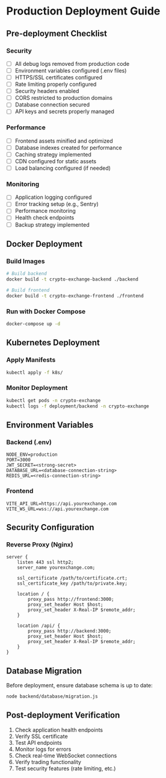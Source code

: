 # Production Deployment Guide

## Pre-deployment Checklist

### Security
- [ ] All debug logs removed from production code
- [ ] Environment variables configured (.env files)
- [ ] HTTPS/SSL certificates configured
- [ ] Rate limiting properly configured
- [ ] Security headers enabled
- [ ] CORS restricted to production domains
- [ ] Database connection secured
- [ ] API keys and secrets properly managed

### Performance
- [ ] Frontend assets minified and optimized
- [ ] Database indexes created for performance
- [ ] Caching strategy implemented
- [ ] CDN configured for static assets
- [ ] Load balancing configured (if needed)

### Monitoring
- [ ] Application logging configured
- [ ] Error tracking setup (e.g., Sentry)
- [ ] Performance monitoring
- [ ] Health check endpoints
- [ ] Backup strategy implemented

## Docker Deployment

### Build Images
```bash
# Build backend
docker build -t crypto-exchange-backend ./backend

# Build frontend  
docker build -t crypto-exchange-frontend ./frontend
```

### Run with Docker Compose
```bash
docker-compose up -d
```

## Kubernetes Deployment

### Apply Manifests
```bash
kubectl apply -f k8s/
```

### Monitor Deployment
```bash
kubectl get pods -n crypto-exchange
kubectl logs -f deployment/backend -n crypto-exchange
```

## Environment Variables

### Backend (.env)
```
NODE_ENV=production
PORT=3000
JWT_SECRET=<strong-secret>
DATABASE_URL=<database-connection-string>
REDIS_URL=<redis-connection-string>
```

### Frontend
```
VITE_API_URL=https://api.yourexchange.com
VITE_WS_URL=wss://api.yourexchange.com
```

## Security Configuration

### Reverse Proxy (Nginx)
```nginx
server {
    listen 443 ssl http2;
    server_name yourexchange.com;
    
    ssl_certificate /path/to/certificate.crt;
    ssl_certificate_key /path/to/private.key;
    
    location / {
        proxy_pass http://frontend:3000;
        proxy_set_header Host $host;
        proxy_set_header X-Real-IP $remote_addr;
    }
    
    location /api/ {
        proxy_pass http://backend:3000;
        proxy_set_header Host $host;
        proxy_set_header X-Real-IP $remote_addr;
    }
}
```

## Database Migration

Before deployment, ensure database schema is up to date:
```bash
node backend/database/migration.js
```

## Post-deployment Verification

1. Check application health endpoints
2. Verify SSL certificate
3. Test API endpoints
4. Monitor logs for errors
5. Check real-time WebSocket connections
6. Verify trading functionality
7. Test security features (rate limiting, etc.)